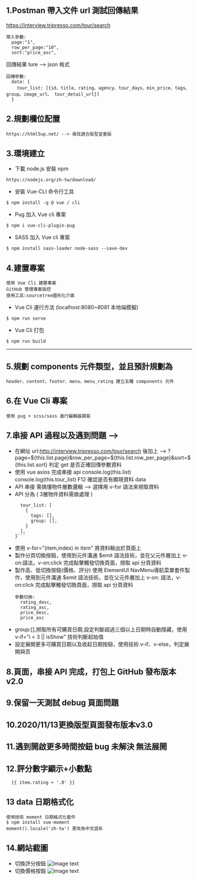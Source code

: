 ## 1.Postman 帶入文件 url 測試回傳結果
  https://interview.tripresso.com/tour/search
  ```
  帶入參數:
    page:"1",
    row_per_page:"10",
    sort:"price_asc",
   ```
  回傳結果 ture --> json 格式
  ```
  回傳參數:
    data: {
      tour_list: [{id、title、rating、agency、tour_days、min_price、tags、group、image_url、 tour_detail_url}]
    }
  ```    
## 2.規劃欄位配置
  ```
  https://html5up.net/ --> 尋找適合版型並套版
  ```

## 3.環境建立
  - 下載 node.js 安裝 npm
  ```
  https://nodejs.org/zh-tw/download/
  ```
  - 安裝 Vue-CLI 命令行工具
  ```
  $ npm install -g @ vue / cli
  ```
  - Pug 加入 Vue cli 專案
  ```
  $ npm i vue-cli-plugin-pug
  ```
  - SASS 加入 Vue cli 專案
  ```
  $ npm install sass-loader node-sass --save-dev
  ```
## 4.建置專案 
  ```
  使用 Vue Cli 建置專案 
  GitHub 管理專案版控 
  使用工具:sourcetree圖形化介面
  ```
  - Vue Cli 運行方法 (localhost:8080~8081 本地端模擬)
  ```
  $ npm run serve
  ```
  - Vue Cli 打包
  ```
  $ npm run build
  ```
--------------------------------------------------------------------------------------------------------------------------------------------------
## 5.規劃 components 元件類型，並且預計規劃為
  ```
  header、content、footer、menu、menu_rating 建立五種 components 元件
  ```

## 6.在 Vue Cli 專案
  ```
  使用 pug + scss/sass 進行編輯器撰寫
  ```

## 7.串接 API 過程以及遇到問題 -->
  - 在網址 url:http://interview.tripresso.com/tour/search 後加上 
    --> ?page=${this.list.page}&row_per_page=${this.list.row_per_page}&sort=${this.list.sort} 判定 get 是否正確回傳參數資料
  - 使用 vue axios 完成串接 api 
    console.log(this.list)
    console.log(this.tour_list)
    F12 確認是否有顯現資料 data 
  - API 串接 需搞懂物件層數邏輯 --> 選擇用 v-for 語法來撈取資料
  - API 分為 ( 3層物件資料需做處理 )
    ```data: { 
      tour_list: [
        {
          tags: [],
          group: [],
        }
      ],
    }```
  - 使用 v-for="(item,index) in item" 將資料輸出於頁面上
  - 製作分頁切換按鈕，使用到元件溝通 $emit 語法技術，並在父元件層加上 v-on:語法，v-on:click 完成點擊觸發切換頁面，撈取 api 分頁資料
  - 製作高、低切換按鈕(價格、評分) 使用 ElementUI NavMenu導航菜單套件製作，使用到元件溝通 $emit 語法技術，並在父元件層加上 v-on: 語法，v-on:click 完成點擊觸發切換頁面，撈取 api 分頁資料
    ```
    參數切換: 
      rating_desc,
      rating_asc,
      price_desc,
      price_asc
     ```
  - group:[],撈取所有可購買日期,設定判斷超過三個以上日期時自動隱藏，使用 v-if="i < 3 || isShow" 技術判斷起始值
  - 設定展開更多可購買日期以及收起日期按鈕，使用技術 v-if、v-else，判定展開與否

## 8.頁面，串接 API 完成，打包上 GitHub 發布版本v2.0

## 9.保留一天測試 debug 頁面問題

## 10.2020/11/13更換版型頁面發布版本v3.0

## 11.遇到開啟更多時間按鈕 bug 未解決 無法展開

## 12.評分數字顯示+小數點
  ```
    {{ item.rating + '.0' }} 
  ```
## 13 data 日期格式化
  ```
  使用技術 moment 日期格式化套件
  $ npm install vue-moment
  moment().locale('zh-tw') 更改為中文語系
  ```

## 14.網站截圖
  - 切換評分按鈕
  ![Image text](https://github.com/aassga/tripresso/blob/feature/tripresso_v1.0/Tripresso_menu.png)
  - 切換價格按鈕
  ![Image text](https://github.com/aassga/tripresso/blob/feature/tripresso_v1.0/Tripresso_money.png)
